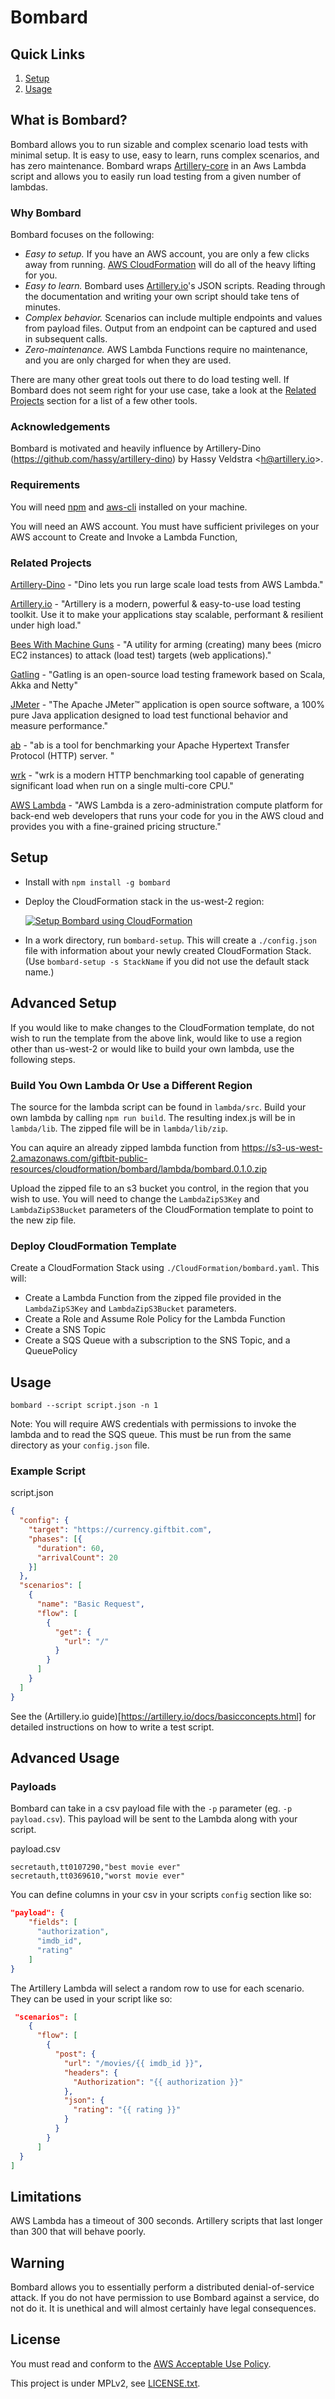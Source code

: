# Bombard

## Quick Links

1. [Setup](#setup)
2. [Usage](#usage)

## What is Bombard? 

Bombard allows you to run sizable and complex scenario load tests with minimal setup. It is easy to use, easy to learn, runs complex scenarios, and has zero maintenance.  Bombard wraps [Artillery-core](https://github.com/shoreditch-ops/artillery-core) in an Aws Lambda script and allows you to easily run load testing from a given number of lambdas.
  
### Why Bombard

Bombard focuses on the following:

- *Easy to setup.* If you have an AWS account, you are only a few clicks away from running. [AWS CloudFormation](https://aws.amazon.com/cloudformation/) will do all of the heavy lifting for you.   
- *Easy to learn.* Bombard uses [Artillery.io](https://artillery.io/docs)'s JSON scripts. Reading through the documentation and writing your own script should take tens of minutes.  
- *Complex behavior.* Scenarios can include multiple endpoints and values from payload files. Output from an endpoint can be captured and used in subsequent calls.   
- *Zero-maintenance.* AWS Lambda Functions require no maintenance, and you are only charged for when they are used. 
 
There are many other great tools out there to do load testing well. If Bombard does not seem right for your use case, take a look at the [Related Projects](#related-projects) section for a list of a few other tools.
 
### Acknowledgements 

Bombard is motivated and heavily influence by Artillery-Dino (https://github.com/hassy/artillery-dino) by Hassy Veldstra <[h@artillery.io](h@artillery.io)>.   

### Requirements

You will need [npm](https://www.npmjs.com/) and [aws-cli](https://aws.amazon.com/cli/) installed on your machine.
 
You will need an AWS account. You must have sufficient privileges on your AWS account to Create and Invoke a Lambda Function,  
 
### Related Projects
 
[Artillery-Dino](http://veldstra.org/2016/02/18/project-dino-load-testing-on-lambda-with-artillery.html) - "Dino lets you run large scale load tests from AWS Lambda."

[Artillery.io](https://artillery.io/) - "Artillery is a modern, powerful & easy-to-use load testing toolkit. Use it to make your applications stay scalable, performant & resilient under high load."

[Bees With Machine Guns](https://github.com/newsapps/beeswithmachineguns) - "A utility for arming (creating) many bees (micro EC2 instances) to attack (load test) targets (web applications)."

[Gatling](http://gatling.io/#/) - "Gatling is an open-source load testing framework based on Scala, Akka and Netty"

[JMeter](http://jmeter.apache.org/) - "The Apache JMeter™ application is open source software, a 100% pure Java application designed to load test functional behavior and measure performance."

[ab](http://httpd.apache.org/docs/2.2/programs/ab.html) - "ab is a tool for benchmarking your Apache Hypertext Transfer Protocol (HTTP) server. "

[wrk](https://github.com/wg/wrk) - "wrk is a modern HTTP benchmarking tool capable of generating significant load when run on a single multi-core CPU."

[AWS Lambda](https://aws.amazon.com/documentation/lambda/) - "AWS Lambda is a zero-administration compute platform for back-end web developers that runs your code for you in the AWS cloud and provides you with a fine-grained pricing structure."

## Setup

- Install with `npm install -g bombard`

- Deploy the CloudFormation stack in the us-west-2 region: 

    [![Setup Bombard using CloudFormation](https://s3.amazonaws.com/cloudformation-examples/cloudformation-launch-stack.png)](https://console.aws.amazon.com/cloudformation/home?#/stacks/new?stackName=Bombard&templateURL=https://giftbit-public-resources.s3.amazonaws.com/cloudformation/bombard/bombard.0.1.0.yaml)

- In a work directory, run `bombard-setup`. This will create a `./config.json` file with information about your newly created CloudFormation Stack. (Use `bombard-setup -s StackName` if you did not use the default stack name.)  

## Advanced Setup

If you would like to make changes to the CloudFormation template, do not wish to run the template from the above link, would like to use a region other than us-west-2 or would like to build your own lambda, use the following steps.  

### Build You Own Lambda Or Use a Different Region

The source for the lambda script can be found in `lambda/src`. Build your own lambda by calling ```npm run build```. The resulting index.js will be in `lambda/lib`. The zipped file will be in `lambda/lib/zip`. 

You can aquire an already zipped lambda function from https://s3-us-west-2.amazonaws.com/giftbit-public-resources/cloudformation/bombard/lambda/bombard.0.1.0.zip

Upload the zipped file to an s3 bucket you control, in the region that you wish to use. You will need to change the `LambdaZipS3Key` and `LambdaZipS3Bucket` parameters of the CloudFormation template to point to the new zip file. 

### Deploy CloudFormation Template

Create a CloudFormation Stack using `./CloudFormation/bombard.yaml`. This will:

- Create a Lambda Function from the zipped file provided in the `LambdaZipS3Key` and `LambdaZipS3Bucket` parameters.
- Create a Role and Assume Role Policy for the Lambda Function 
- Create a SNS Topic 
- Create a SQS Queue with a subscription to the SNS Topic, and a QueuePolicy

## Usage 

`bombard --script script.json -n 1`

Note: You will require AWS credentials with permissions to invoke the lambda and to read the SQS queue. This must be run from the same directory as your `config.json` file.  

### Example Script

script.json
```json
{
  "config": {
    "target": "https://currency.giftbit.com",
    "phases": [{
      "duration": 60,
      "arrivalCount": 20
    }]
  },
  "scenarios": [
    {
      "name": "Basic Request",
      "flow": [
        {
          "get": {
            "url": "/"
          }
        }
      ]
    }
  ]
}
```

See the (Artillery.io guide)[https://artillery.io/docs/basicconcepts.html] for detailed instructions on how to write a test script.  

## Advanced Usage

### Payloads 

Bombard can take in a csv payload file with the `-p` parameter (eg. `-p payload.csv`). This payload will be sent to the Lambda along with your script. 

payload.csv
```csv
secretauth,tt0107290,"best movie ever"
secretauth,tt0369610,"worst movie ever"
```

You can define columns in your csv in your scripts `config` section like so: 
```json
"payload": {
    "fields": [
      "authorization",
      "imdb_id",
      "rating"     
    ]
}
```

The Artillery Lambda will select a random row to use for each scenario. They can be used in your script like so: 
```json
 "scenarios": [
    {     
      "flow": [
        {
          "post": {
            "url": "/movies/{{ imdb_id }}",
            "headers": {
              "Authorization": "{{ authorization }}"
            },
            "json": {
              "rating": "{{ rating }}"
            }
          }
        }
      ]
  }
]
```

## Limitations

AWS Lambda has a timeout of 300 seconds. Artillery scripts that last longer than 300 that will behave poorly. 

## Warning

Bombard allows you to essentially perform a distributed denial-of-service attack. If you do not have permission to use Bombard against a service, do not do it. It is unethical and will almost certainly have legal consequences.     

## License 

You must read and conform to the [AWS Acceptable Use Policy](https://aws.amazon.com/aup/). 

This project is under MPLv2, see [LICENSE.txt](./LICENSE.txt). 
